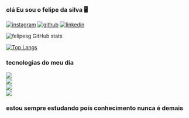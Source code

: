 
### olá Eu sou o felipe da silva 🖥️ 

[![instagram](https://img.shields.io/badge/Instagram-FF0069.svg?style=for-the-badge&logo=Instagram&logoColor=white)](https://www.instagram.com/felipe_d_silva123/)
[![github](https://img.shields.io/badge/GitHub-181717.svg?style=for-the-badge&logo=GitHub&logoColor=white)](https://github.com/felipesg123)
[![linkedin](https://img.shields.io/badge/LinkedIn-0077B5?style=for-the-badge&logo=linkedin&logoColor=white)](https://www.linkedin.com/in/felipe-da-silva-864151268/)

![felipesg GitHub stats](https://github-readme-stats.vercel.app/api?username=felipesg123&show_icons=true&theme=tokyonight)

[![Top Langs](https://github-readme-stats.vercel.app/api/top-langs/?username=felipesg123&layout=pie)](https://github.com/anuraghazra/github-readme-stats)


### tecnologias do meu dia 

<div style = "display: inline_block">
 <img aline="center" atl="html5"src="https://img.shields.io/badge/HTML5-E34F26.svg?style=for-the-badge&logo=HTML5&logoColor=white" />
</div>
<div style = "display: inline_block">
 <img aline="center" atl="css3"src="https://img.shields.io/badge/CSS3-1572B6.svg?style=for-the-badge&logo=CSS3&logoColor=white" />
</div>
<div style = "display: inline_block">
 <img aline="center" atl="js"src="https://img.shields.io/badge/JavaScript-F7DF1E.svg?style=for-the-badge&logo=JavaScript&logoColor=black" />
</div>
<div style = "display: inline_block">
 <img aline="center" atl="py"src="https://img.shields.io/badge/Python-3776AB.svg?style=for-the-badge&logo=Python&logoColor=white" />
</div>

### estou sempre estudando pois conhecimento nunca é demais

